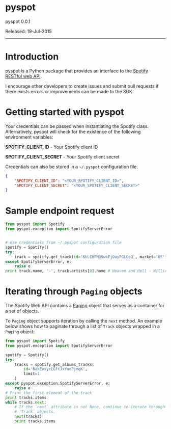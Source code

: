 # pyspot

pyspot 0.0.1

Released: 19-Jul-2015

---

# Introduction

pyspot is a Python package that provides an interface to the [Spotify RESTful web API](https://developer.spotify.com/web-api/).

I encourage other developers to create issues and submit pull requests if there exists errors or improvements can be made to the SDK.

# Getting started with pyspot

Your credentials can be passed when instantiating the Spotify class. Alternatively, pyspot will check for the existence of the following environment variables:

**SPOTIFY_CLIENT_ID** - Your Spotify client ID

**SPOTIFY_CLIENT_SECRET** - Your Spotify client secret

Credentials can also be stored in a `~/.pyspot` configuration file.

```json
{
    "SPOTIFY_CLIENT_ID": "<YOUR_SPOTIFY_CLIENT_ID>",
    "SPOTIFY_CLIENT_SECRET": "<YOUR_SPOTIFY_CLIENT_SECRET>"
}
```

# Sample endpoint request

```python
from pyspot import Spotify
from pyspot.exception import SpotifyServerError


# use credentials from ~/.pyspot configuration file
spotify = Spotify()
try:
    track = spotify.get_track(id='6kLCHFM39wkFjOuyPGLGeQ', market='US')
except SpotifyServerError, e:
    raise e
print track.name, '-', track.artists[0].name # Heaven and Hell - William Onyeabor
```

# Iterating through `Paging` objects

The Spotify Web API contains a [Paging](https://developer.spotify.com/web-api/object-model/#paging-object) object that serves as a container for a set of objects.

To `Paging` object supports iteration by calling the `next` method. An example below shows how to paginate through a list of `Track` objects wrapped in a `Paging` object:

```python
from pyspot import Spotify
from pyspot.exception import SpotifyServerError

spotify = Spotify()
try:
    tracks = spotify.get_albums_tracks(
        id='6akEvsycLGftJxYudPjmqK',
        limit=1
    )
except pyspot.exception.SpotifyServerError, e:
    raise e
# Print the first element of the track
print tracks.items
while tracks.next:
    # If the `next` attribute is not None, continue to iterate through the
    # `Track` objects.
    next(tracks)
    print tracks.items
```
